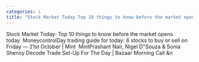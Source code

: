 ```yaml
---
categories: i
title: "Stock Market Today Top 10 things to know before the market opens today  Moneycontrol"
---
```

Stock Market Today: Top 10 things to know before the market opens today&nbsp;&nbsp;MoneycontrolDay trading guide for today: 6 stocks to buy or sell on Friday — 21st October | Mint&nbsp;&nbsp;MintPrashant Nair, Nigel D"Souza & Sonia Shenoy Decode Trade Set-Up For The Day | Bazaar Morning Call&nbsp;&n